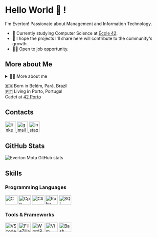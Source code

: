 # Hello World 👋 !

I'm Everton! Passionate about Management and Information Technology.

- 🌱 Currently studying Computer Science at [École 42](https://www.42porto.com/).
- 🖖 I hope the projects I'll share here will contribute to the community's growth.
- 👨‍💻 Open to job opportunity.

## More about Me
<details>
  <summary>👨‍💻 More about me</summary>

- 💬 Currently living in Portugal. I have experience with WordPress, Linux systems administration, and C language. I hold a degree in IT Management and specialization in Engineering and Quality and Project Management. During my time as an Administration Analyst, I developed important skills such as creativity, teamwork, communication, marketing, problem-solving, and process management.

- ⚡ I enjoy learning new things, as well as traveling and spending time with family and friends! I believe our interests contribute to personal development and professional skills enhancement.
</details>

🇧🇷 Born in Belém, Pará, Brazil <br>
🇵🇹 Living in Porto, Portugal <br>
Cadet at [42 Porto](https://www.42porto.com/)

## Contacts
<div align="left">
  <a href="https://www.linkedin.com/in/everton-mota-0b91b29a/" target="_blank">
    <img src="https://img.shields.io/static/v1?message=LinkedIn&logo=linkedin&label=&color=0077B5&logoColor=white&labelColor=&style=for-the-badge" height="35" alt="linkedin logo"  />
  </a>
  <a href="mailto:evertonsmotta@gmail.com" target="_blank">
    <img src="https://img.shields.io/static/v1?message=Gmail&logo=gmail&label=&color=D14836&logoColor=white&labelColor=&style=for-the-badge" height="35" alt="gmail logo"  />
  </a>
  <a href="https://www.instagram.com/evertonsmota?igsh=MWdwOWxsNGZmZnZmYQ==" target="_blank">
    <img src="https://img.shields.io/static/v1?message=Instagram&logo=instagram&label=&color=E4405F&logoColor=white&labelColor=&style=for-the-badge" height="35" alt="instagram logo"  />
  </a>
</div>

## GitHub Stats
![Everton Mota GitHub stats](https://github-readme-stats.vercel.app/api?username=evertonsmotta&show_icons=true&theme=gotham)

## Skills

### Programming Languages
<div style="flex-basis: 48%;">
  <img align="center" alt="C" height="30" width="40" src="https://cdn.jsdelivr.net/gh/devicons/devicon/icons/c/c-original.svg">
  <img align="center" alt="Cpp" height="30" width="40" src="https://cdn.jsdelivr.net/gh/devicons/devicon/icons/cplusplus/cplusplus-original.svg">
  <img align="center" alt="C#" height="30" width="40" src="https://cdn.jsdelivr.net/gh/devicons/devicon/icons/csharp/csharp-original.svg">
  <img align="center" alt="Ruby" height="30" width="40" src="https://cdn.jsdelivr.net/gh/devicons/devicon/icons/ruby/ruby-original.svg">
  <img align="center" alt="SQL" height="30" width="40" src="https://cdn.jsdelivr.net/gh/devicons/devicon/icons/mysql/mysql-original.svg">
</div>

### Tools & Frameworks
<div style="flex-basis: 48%;">
  <img align="center" alt="VScode" height="30" width="40" src="https://cdn.jsdelivr.net/gh/devicons/devicon/icons/vscode/vscode-original.svg">
  <img align="center" alt="FileZilla" height="30" width="40" src="https://cdn.jsdelivr.net/gh/devicons/devicon/icons/filezilla/filezilla-plain.svg">
  <img align="center" alt="WordPress" height="30" width="40" src="https://cdn.jsdelivr.net/gh/devicons/devicon/icons/wordpress/wordpress-original.svg">
  <img align="center" alt="Vim" height="30" width="40" src="https://cdn.jsdelivr.net/gh/devicons/devicon/icons/vim/vim-original.svg">
  <img align="center" alt="Bash" height="30" width="40" src="https://cdn.jsdelivr.net/gh/devicons/devicon/icons/bash/bash-original.svg">
</div>
